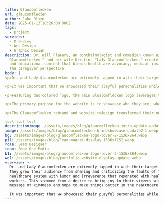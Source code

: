 ```yaml
---
title: Glaucomflecken
url: glaucomflecken
author: Jake Olsen
date: 2025-01-13T18:26:00.000Z
tags:
  - project
services:
  - Branding
  - Web Design
  - Graphic Design
description: Dr. Will Flanary, an ophthalmologist and comedian known as "Dr.
  Glaucomflecken," and his wife Kristin, "Lady Glaucomflecken," create humorous
  and educational content that blends healthcare advocacy, medical insights, and
  the caregiver perspective.
body: |
<p>Dr. and Lady Glaucomfecken are extremely tapped in with their target market. They grew their audience from sharing and criticizing the faults of the healthcare system with humor and irreverence that resonated with healthcare workers. This stemmed from a desire to bring joy to their viewers with a message of kindness and hope to make things better in the healthcare.</p>

<p>It was important that we showcased their playful personalities while keeping a professional demeanor. This challenge was highlighted since they wished to branch into more podcasting and public speaking and wanted to balance their humor and opinions on serious matters.</p>

<p>Featuring duo-colored logo, the main Gluacomflecken logo leverages the partnership between Kristin and Will. While the main logo focuses on their teamwork, we created separate identities with their own respective colors to designate a distinction between the two. Kristin and Will work together but also contribute different ways and are passionate about different aspects of Healthcare. vThe pattern and logo mark are inspired by the medical term “glaukomflecken” which graphically lends itself to a fun theme while the typography evokes feelings of professionalism.</p>

<p>The primary purpose for the website is to showcase who they are, what they do, and provide social proof for users to book them for speaking events and listen to their podcast. It was important to promote that they share their knowledge through a variety of avenues. We utilized the brand identity to design an engaging experience to guide users through the website and find the information they need easily.</p>

<p>The Glaucomflecken rebrand and website redesign transformed their online presence into a dynamic, scalable platform that celebrates their humor, advocacy, and professionalism. By crafting a cohesive brand identity with vibrant visuals and tailored messaging, we captured the essence of Dr. Will and Kristin Flanary’s mission to inspire hope and humanity in healthcare. The new website seamlessly guides visitors to learn more, listen to their podcast, and book speaking engagements, making it a powerful tool for connecting with their growing audience and stakeholders. This strategic approach not only strengthened their brand recognition but also empowered them to expand their impact across digital and live platforms.</p>

test test test
descriptionimage: /assets/images/blog/glaucomflecken-intro-update-update.png
image: /assets/images/blog/glaucomflecken-brandshowcase-update2-1.webp
bg: /assets/images/blog/glaucomflecken-logo-cover-2-1536x864.webp
pi1: /assets/images/blog/lead-magnet-display-1536x1152.webp
role: Lead Designer
team: Edge One Media
b1: /assets/images/blog/glaucomflecken-logo-cover-2-1536x864.webp
wd1: /assets/images/blog/portfolio-website-display-update.webp
overview: >-
  Dr. and Lady Glaucomfecken are extremely tapped in with their target market.
  They grew their audience from sharing and criticizing the faults of the
  healthcare system with humor and irreverence that resonated with healthcare
  workers. This stemmed from a desire to bring joy to their viewers with a
  message of kindness and hope to make things better in the healthcare.

  It was important that we showcased their playful personalities while keeping a professional demeanor. This challenge was highlighted since they wished to branch into more podcasting and public speaking and wanted to balance their humor and opinions on serious matters.
---
```

